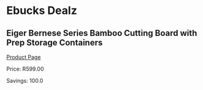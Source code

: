 
# Ebucks Dealz
## Eiger Bernese Series Bamboo Cutting Board with Prep Storage Containers
[Product Page](https://www.ebucks.com/web/shop/productSelected.do?prodId=1147707946&catId=714962196)

Price: R599.00

Savings: 100.0


	